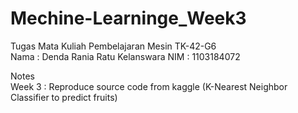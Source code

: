 # Mechine-Learninge_Week3
Tugas Mata Kuliah Pembelajaran Mesin TK-42-G6  
Nama  : Denda Rania Ratu Kelanswara
NIM   : 1103184072

Notes   
Week 3 : Reproduce source code from kaggle (K-Nearest Neighbor Classifier to predict fruits) 
